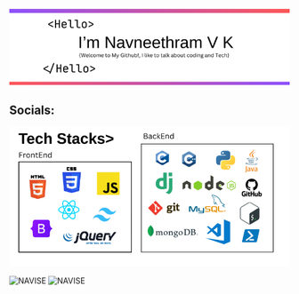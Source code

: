![Profile Image](images/profile.png)

## Socials:
![Tech Stacks](images/techstacks.png)

<img src="https://github-readme-stats.vercel.app/api?username=NAVISE&show_icons=true&locale=en" alt="NAVISE" />
<img src="https://github-readme-stats.vercel.app/api/top-langs?username=NAVISE&show_icons=true&locale=en&layout=donut" alt="NAVISE" />


